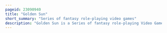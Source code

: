 ```yaml
---
pageid: 23090940
title: "Golden Sun"
short_summary: "Series of fantasy role-playing video games"
description: "Golden Sun is a Series of fantasy role-playing Video Games developed by Camelot Software Planning and published by Nintendo. It follows the Story of a Group of magically-attuned Adepts whose Task is to prevent the potentially destructive Power of Alchemy from being released as it was in the. Players navigate Characters through the Game's World by defeating Enemies, solving Puzzles, and completing assigned Missions to complete the Storyline."
---
```

